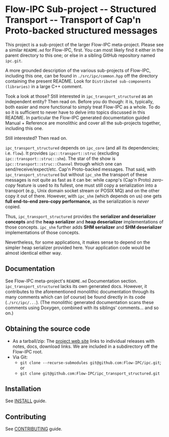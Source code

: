 # Flow-IPC Sub-project -- Structured Transport -- Transport of Cap'n Proto-backed structured messages

This project is a sub-project of the larger Flow-IPC meta-project.  Please see
a similar `README.md` for Flow-IPC, first.  You can most likely find it either in the parent
directory to this one; or else in a sibling GitHub repository named `ipc.git`.

A more grounded description of the various sub-projects of Flow-IPC, including this one, can be found
in `./src/ipc/common.hpp` off the directory containing the present README.  Look for
`Distributed sub-components (libraries)` in a large C++ comment.

Took a look at those?  Still interested in `ipc_transport_structured` as an independent entity?  Then read on.
Before you do though: it is, typically, both easier and more functional to simply treat Flow-IPC as a whole.
To do so it is sufficient to never have to delve into topics discussed in this README.  In particular
the Flow-IPC generated documentation guided Manual + Reference are monolithic and cover all the
sub-projects together, including this one.

Still interested?  Then read on.

`ipc_transport_structured` depends on `ipc_core` (and all its dependencies; i.e. `flow`).  It provides
`ipc::transport::struc` (excluding `ipc::transport::struc::shm`).  The star of the show is
`ipc::transport::struc::Channel` through which one can send/receive/expect/etc. Cap'n Proto-backed
messages.  That said, with `ipc_transport_structured` but without `ipc_shm` the transport of these
messages is not quite as fast as it can be: while capnp's (Cap'n Proto) *zero-copy* feature is used
to its fullest, one must still copy a serialization into a transport (e.g., Unix domain socket stream
or POSIX MQ) and on the other copy it out of there.  However, with `ipc_shm` (which depends on us)
one gets **full end-to-end zero-copy performance**, as the serialization is *never* copied.

Thus, `ipc_transport_structured` provides the **serializer and deserializer concepts** and the
**heap serializer** and **heap deserializer** implementations of those concepts.  `ipc_shm`
further adds **SHM serializer** and **SHM deserializer** implementations of those concepts.

Nevertheless, for some applications, it makes sense to depend on the simpler heap serializer provided here.
Your application code would be almost identical either way.

## Documentation

See Flow-IPC meta-project's `README.md` Documentation section.  `ipc_transport_structured` lacks its own generated docs.
However, it contributes to the aforementioned monolithic documentation through its many comments which can
(of course) be found directly in its code (`./src/ipc/...`).  (The monolithic generated documentation scans
these comments using Doxygen, combined with its siblings' comments... and so on.)

## Obtaining the source code

- As a tarball/zip: The [project web site](https://flow-ipc.github.io) links to individual releases with notes, docs,
  download links.  We are included in a subdirectory off the Flow-IPC root.
- Via Git:
  - `git clone --recurse-submodules git@github.com:Flow-IPC/ipc.git`; or
  - `git clone git@github.com:Flow-IPC/ipc_transport_structured.git`

## Installation

See [INSTALL](./INSTALL.md) guide.

## Contributing

See [CONTRIBUTING](./CONTRIBUTING.md) guide.
